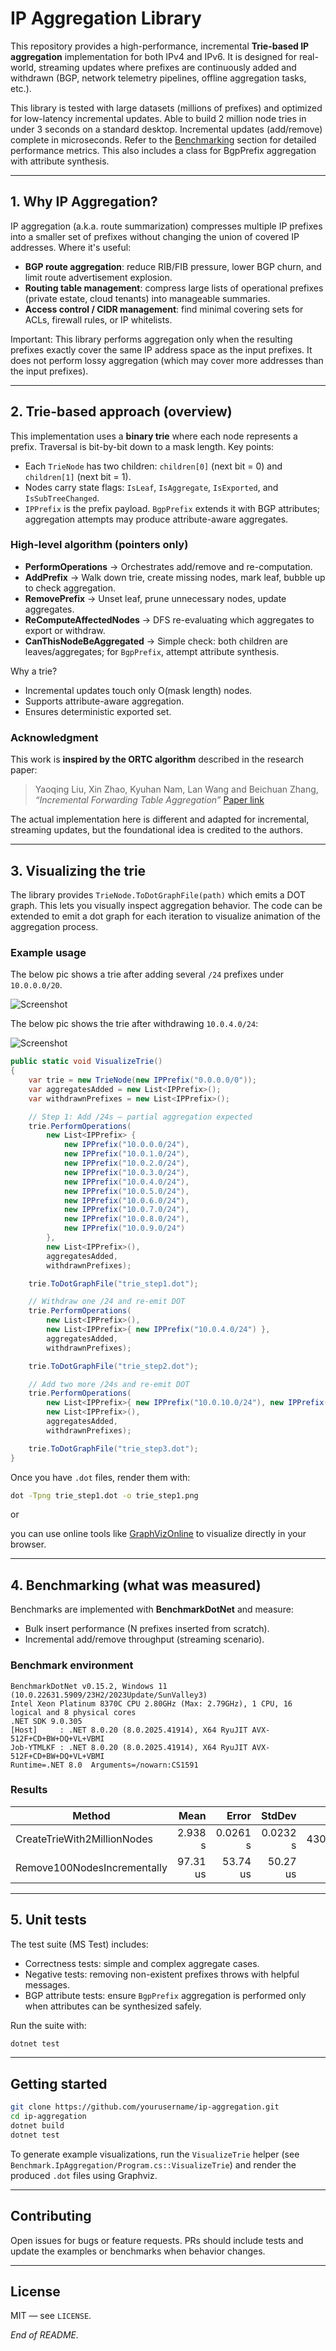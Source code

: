 ﻿# IP Aggregation Library

This repository provides a high-performance, incremental **Trie-based IP aggregation** implementation for both IPv4 and IPv6. It is designed for real-world, streaming updates where prefixes are continuously added and withdrawn (BGP, network telemetry pipelines, offline aggregation tasks, etc.).

This library is tested with large datasets (millions of prefixes) and optimized for low-latency incremental updates. Able to build 2 million node tries in under 3 seconds on a standard desktop. Incremental updates (add/remove) complete in microseconds. Refer to the [Benchmarking](#4-benchmarking-what-was-measured) section for detailed performance metrics. This also includes a class for BgpPrefix aggregation with attribute synthesis.

---

## 1. Why IP Aggregation?

IP aggregation (a.k.a. route summarization) compresses multiple IP prefixes into a smaller set of prefixes without changing the union of covered IP addresses. Where it's useful:

* **BGP route aggregation**: reduce RIB/FIB pressure, lower BGP churn, and limit route advertisement explosion.
* **Routing table management**: compress large lists of operational prefixes (private estate, cloud tenants) into manageable summaries.
* **Access control / CIDR management**: find minimal covering sets for ACLs, firewall rules, or IP whitelists.


Important: This library performs aggregation only when the resulting prefixes exactly cover the same IP address space as the input prefixes. It does not perform lossy aggregation (which may cover more addresses than the input prefixes).


---

## 2. Trie-based approach (overview)

This implementation uses a **binary trie** where each node represents a prefix. Traversal is bit-by-bit down to a mask length. Key points:

* Each `TrieNode` has two children: `children[0]` (next bit = 0) and `children[1]` (next bit = 1).
* Nodes carry state flags: `IsLeaf`, `IsAggregate`, `IsExported`, and `IsSubTreeChanged`.
* `IPPrefix` is the prefix payload. `BgpPrefix` extends it with BGP attributes; aggregation attempts may produce attribute-aware aggregates.

### High-level algorithm (pointers only)

* **PerformOperations** → Orchestrates add/remove and re-computation.
* **AddPrefix** → Walk down trie, create missing nodes, mark leaf, bubble up to check aggregation.
* **RemovePrefix** → Unset leaf, prune unnecessary nodes, update aggregates.
* **ReComputeAffectedNodes** → DFS re-evaluating which aggregates to export or withdraw.
* **CanThisNodeBeAggregated** → Simple check: both children are leaves/aggregates; for `BgpPrefix`, attempt attribute synthesis.

Why a trie?

* Incremental updates touch only O(mask length) nodes.
* Supports attribute-aware aggregation.
* Ensures deterministic exported set.

### Acknowledgment

This work is **inspired by the ORTC algorithm** described in the research paper:

> Yaoqing Liu, Xin Zhao, Kyuhan Nam,  Lan Wang and Beichuan Zhang, *“Incremental Forwarding Table Aggregation”*
> [Paper link](https://www2.cs.arizona.edu/~bzhang/paper/10-globecom-ortc.pdf)

The actual implementation here is different and adapted for incremental, streaming updates, but the foundational idea is credited to the authors.

---

## 3. Visualizing the trie

The library provides `TrieNode.ToDotGraphFile(path)` which emits a DOT graph. This lets you visually inspect aggregation behavior. The code can be extended to emit a dot graph for each iteration to visualize animation of the aggregation process.

### Example usage

The below pic shows a trie after adding several `/24` prefixes under `10.0.0.0/20`.

![Screenshot](Benchmark.IpAggregation/images/trie1.png)

The below pic shows the trie after withdrawing `10.0.4.0/24`:

![Screenshot](Benchmark.IpAggregation/images/trie2.png)

```csharp
public static void VisualizeTrie()
{
    var trie = new TrieNode(new IPPrefix("0.0.0.0/0"));
    var aggregatesAdded = new List<IPPrefix>();
    var withdrawnPrefixes = new List<IPPrefix>();

    // Step 1: Add /24s — partial aggregation expected
    trie.PerformOperations(
        new List<IPPrefix> {
            new IPPrefix("10.0.0.0/24"),
            new IPPrefix("10.0.1.0/24"),
            new IPPrefix("10.0.2.0/24"),
            new IPPrefix("10.0.3.0/24"),
            new IPPrefix("10.0.4.0/24"),
            new IPPrefix("10.0.5.0/24"),
            new IPPrefix("10.0.6.0/24"),
            new IPPrefix("10.0.7.0/24"),
            new IPPrefix("10.0.8.0/24"),
            new IPPrefix("10.0.9.0/24")
        },
        new List<IPPrefix>(),
        aggregatesAdded,
        withdrawnPrefixes);

    trie.ToDotGraphFile("trie_step1.dot");

    // Withdraw one /24 and re-emit DOT
    trie.PerformOperations(
        new List<IPPrefix>(),
        new List<IPPrefix>{ new IPPrefix("10.0.4.0/24") },
        aggregatesAdded,
        withdrawnPrefixes);

    trie.ToDotGraphFile("trie_step2.dot");

    // Add two more /24s and re-emit DOT
    trie.PerformOperations(
        new List<IPPrefix>{ new IPPrefix("10.0.10.0/24"), new IPPrefix("10.0.11.0/24") },
        new List<IPPrefix>(),
        aggregatesAdded,
        withdrawnPrefixes);

    trie.ToDotGraphFile("trie_step3.dot");
}
```

Once you have `.dot` files, render them with:

```bash
dot -Tpng trie_step1.dot -o trie_step1.png
```

or

you can use online tools like [GraphVizOnline](https://dreampuf.github.io/GraphvizOnline/?engine=dot) to visualize directly in your browser.

---

## 4. Benchmarking (what was measured)

Benchmarks are implemented with **BenchmarkDotNet** and measure:

* Bulk insert performance (N prefixes inserted from scratch).
* Incremental add/remove throughput (streaming scenario).

### Benchmark environment

```
BenchmarkDotNet v0.15.2, Windows 11 (10.0.22631.5909/23H2/2023Update/SunValley3)
Intel Xeon Platinum 8370C CPU 2.80GHz (Max: 2.79GHz), 1 CPU, 16 logical and 8 physical cores
.NET SDK 9.0.305
[Host]     : .NET 8.0.20 (8.0.2025.41914), X64 RyuJIT AVX-512F+CD+BW+DQ+VL+VBMI
Job-YTMLKF : .NET 8.0.20 (8.0.2025.41914), X64 RyuJIT AVX-512F+CD+BW+DQ+VL+VBMI
Runtime=.NET 8.0  Arguments=/nowarn:CS1591
```

### Results

| Method         |    Mean |    Error |   StdDev |       Gen0 |       Gen1 |      Gen2 |  Allocated |
| -------------- | ------: | -------: | -------: | ---------: | ---------: | --------: | ---------: |
| CreateTrieWith2MillionNodes | 2.938 s | 0.0261 s | 0.0232 s | 43000.0000 | 40000.0000 | 1000.0000 | 1014.72 MB |
| Remove100NodesIncrementally | 97.31 us | 53.74 us | 50.27 us | - | - | - | 10.47 KB |

---

## 5. Unit tests

The test suite (MS Test) includes:

* Correctness tests: simple and complex aggregate cases.
* Negative tests: removing non-existent prefixes throws with helpful messages.
* BGP attribute tests: ensure `BgpPrefix` aggregation is performed only when attributes can be synthesized safely.

Run the suite with:

```bash
dotnet test
```

---

## Getting started

```bash
git clone https://github.com/yourusername/ip-aggregation.git
cd ip-aggregation
dotnet build
dotnet test
```

To generate example visualizations, run the `VisualizeTrie` helper (see `Benchmark.IpAggregation/Program.cs::VisualizeTrie`) and render the produced `.dot` files using Graphviz.

---

## Contributing

Open issues for bugs or feature requests. PRs should include tests and update the examples or benchmarks when behavior changes.

---

## License

MIT — see `LICENSE`.

*End of README.*
